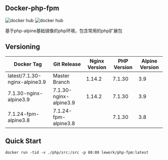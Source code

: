 ## Docker-php-fpm

![docker hub](https://img.shields.io/docker/pulls/lework/php-fpm.svg?style=flat-square)
![docker hub](https://img.shields.io/docker/stars/lework/php-fpm.svg?style=flat-square)

基于php-alpine基础镜像的php环境，包含常用的php扩展包

## Versioning
| Docker Tag | Git Release | Nginx Version | PHP Version | Alpine Version |
|-----|-------|-----|--------|--------|
| latest/7.1.30-nginx-alpine3.9 | Master Branch |1.14.2 | 7.1.30 | 3.9 |
| 7.1.30-nginx-alpine3.9 | 7.1.30-nginx-alpine3.9 |1.14.2 | 7.1.30 | 3.9 |
| 7.1.24-fpm-alpine3.8 | 7.1.24-fpm-alpine3.8 | | 7.1.30 | 3.8 |


## Quick Start

```
docker run -tid -v ./php/src:/src -p 80:80 lework/php-fpm:latest
```
